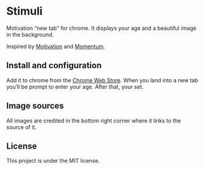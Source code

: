 # Stimuli
Motivation “new tab” for chrome.
It displays your age and a beautiful image in the background.

Inspired by [Motivation](https://chrome.google.com/webstore/detail/motivation/ofdgfpchbidcgncgfpdlpclnpaemakoj?hl=en) and [Momentum](https://chrome.google.com/webstore/detail/momentum/laookkfknpbbblfpciffpaejjkokdgca).

## Install and configuration
Add it to chrome from the [Chrome Web Store]().
When you land into a new tab you’ll be prompt to enter your age.
After that, your set.

## Image sources
All images are credited in the bottom right corner where it links to the source of it.

## License
This project is under the MIT license.